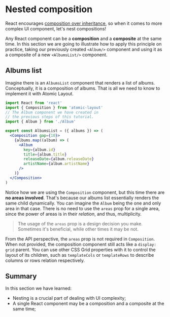 # Nested composition

React encourages [composition over inheritance](https://reactjs.org/docs/composition-vs-inheritance.html), so when it comes to more complex UI component, let's nest compositions!

Any React component can be a **composition** and a **composite** at the same time. In this section we are going to illustrate how to apply this principle on practice, taking our previously created `<Album/>` component and using it as a composite of a new `<AlbumsList/>` component.

## Albums list

Imagine there is an `AlbumsList` component that renders a list of albums. Conceptually, it is a composition of albums. That is all we need to know to implement it with Atomic Layout.

```jsx
import React from 'react'
import { Composition } from 'atomic-layout'
// The Album component we have created in
// the previous steps of this tutorial.
import { Album } from './Album'

export const AlbumsList = ({ albums }) => (
  <Composition gap={10}>
    {albums.map((album) => (
      <Album
        key={album.id}
        title={album.title}
        releaseDate={album.releaseDate}
        artistName={album.artistName}
      />
    )}
  </Composition>
)
```

Notice how we are using the `Composition` component, but this time there are **no areas involved**. That's because our albums list essentially renders the same child dynamically. You can imagine the `Album` being the one and only area in that case. There is no need to use the `areas` prop for a single area, since the power of areas is in their _relation_, and thus, multiplicity.

> The usage of the `areas` prop is a design decision you make. Sometimes it's beneficial, while other times it may be not.

From the API perspective, the `areas` prop is not required in `Composition`. When not provided, the composition component still acts like a `display: grid` parent. You can use other CSS Grid properties with it to control the layout of its children, such as `templateCols` or `templateRows` to describe columns or rows relation respectively.

## Summary

In this section we have learned:

* Nesting is a crucial part of dealing with UI complexity;
* A single React component may be a composition and a composite at the same time;


